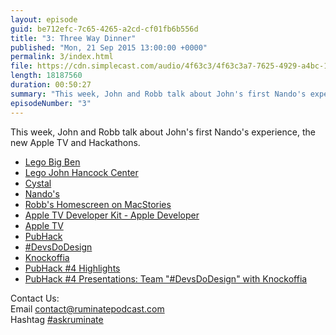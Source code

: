 ```yaml
---
layout: episode
guid: be712efc-7c65-4265-a2cd-cf01fb6b556d
title: "3: Three Way Dinner"
published: "Mon, 21 Sep 2015 13:00:00 +0000"
permalink: 3/index.html
file: https://cdn.simplecast.com/audio/4f63c3/4f63c3a7-7625-4929-a4bc-1ef4cdcbca06/bc9db964-d0db-491f-8a2a-218c5088ef55/701bc732_tc.mp3?aid=rss_feed&feed=7Rzwf7P6
length: 18187560
duration: 00:50:27
summary: "This week, John and Robb talk about John's first Nando's experience, the new Apple TV and Hackathons."
episodeNumber: "3"
---
```


This week, John and Robb talk about John's first Nando's experience, the new Apple TV and Hackathons.

*   [Lego Big Ben](http://shop.lego.com/en-US/Big-Ben-21013)
*   [Lego John Hancock Center](http://www.amazon.com/LEGO-Architecture-Hancock-Center-21001/dp/B002IXQWSQ)
*   [Cystal](http://murphyapps.co/crystal/)
*   [Nando's](http://www.nandos.com/)
*   [Robb's Homescreen on MacStories](http://us8.campaign-archive2.com/?u=9f4b80a35728f7271fe3ea6ff&id=b90578fe0d)
*   [Apple TV Developer Kit - Apple Developer](https://developer.apple.com/tvos/developer-kit/)
*   [Apple TV](http://www.apple.com/uk/tv/)
*   [PubHack](http://www.pubhack.co.uk/)
*   [#DevsDoDesign](http://devsdodesign.com/)
*   [Knockoffia](http://knockoffia.devsdodesign.com/)
*   [PubHack #4 Highlights](https://www.youtube.com/watch?v=-brTnKnuf4A)
*   [PubHack #4 Presentations: Team "#DevsDoDesign" with Knockoffia](https://www.youtube.com/watch?v=Aq3U3hY-iiQ&feature=youtu.be)

Contact Us:  
Email contact@ruminatepodcast.com  
Hashtag [#askruminate](https://twitter.com/search?q=askruminate)
